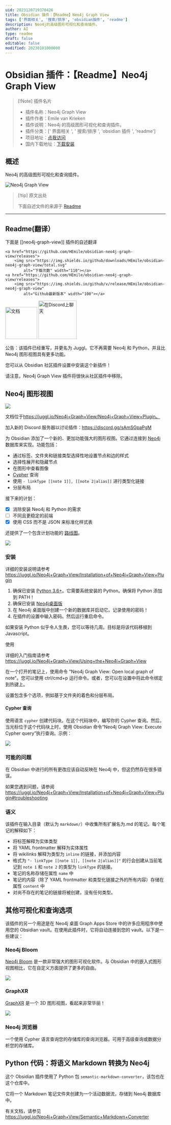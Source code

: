 ```yaml
---
uid: 2023120719370426
title: Obsidian 插件：【Readme】Neo4j Graph View
tags: ['界面相关', '搜索/排序', 'obsidian插件', 'readme']
description: Neo4j的高级图形可视化和查询插件。
author: AI
type: readme
draft: false
editable: false
modified: 20230101000000
---
```


# Obsidian 插件：【Readme】Neo4j Graph View

> [!Note] 插件名片
> - 插件名称：Neo4j Graph View
> - 插件作者：Emile van Krieken
> - 插件说明：Neo4j 的高级图形可视化和查询插件。
> - 插件分类：[' 界面相关 ', ' 搜索/排序 ', 'obsidian 插件 ', 'readme']
> - 项目地址：[点我访问](https://github.com/HEmile/obsidian-neo4j-graph-view)
> - 国内下载地址：[下载安装](https://pkmer.cn/products/plugin/pluginMarket/?neo4j-graph-view)

## 概述

Neo4j 的高级图形可视化和查询插件。

![Neo4j Graph View](https://cdn.pkmer.cn/covers/neo4j-graph-view.png!pkmer)

> [!tip] 原文出处
>
>下面自述文件的来源于 [Readme](https://ghproxy.net/https://raw.githubusercontent.com/HEmile/obsidian-neo4j-graph-view/main/README.md)
>

---

## Readme(翻译）

下面是 [[neo4j-graph-view]] 插件的自述翻译

<p align="left">

    <a href="https://github.com/HEmile/obsidian-neo4j-graph-view/releases">
        <img src="https://img.shields.io/github/downloads/HEmile/obsidian-neo4j-graph-view/total.svg"
            alt="下载次数" width="110"></a> 
    <a href="https://github.com/HEmile/obsidian-neo4j-graph-view/releases">
        <img src="https://img.shields.io/github/v/release/HEmile/obsidian-neo4j-graph-view"
            alt="Github最新版本" width="100"></a>
   <a href="https://juggl.io/Neo4j+Graph+View/Neo4j+Graph+View+Plugin">
        <img src="https://img.shields.io/badge/docs-Obsidian-blue"
            alt="文档" width="100"></a>
    <a href="https://discord.gg/sAmSGpaPgM">
        <img src="https://img.shields.io/discord/794500624163143720?logo=discord"
            alt="在Discord上聊天" width="120"></a>
</p>

公告：该插件已经重写，并更名为 Juggl。它不再需要 Neo4j 和 Python，并且比 Neo4j 图形视图具有更多功能。

您可以从 Obsidian 社区插件设置中安装这个新插件！

请注意，Neo4j Graph View 插件将很快从社区插件中移除。

## Neo4j 图形视图

![](https://cdn.pkmer.cn/covers/neo4j-graph-view_1_0.png!pkmer)

文档位于<https://juggl.io/Neo4j+Graph+View/Neo4j+Graph+View+Plugin。>

加入新的 Discord 服务器以讨论插件：<https://discord.gg/sAmSGpaPgM>

为 Obsidian 添加了一个新的、更加功能强大的图形视图。它通过连接到 [Neo4j](https://neo4j.com/) 数据库来实现。功能包括：

- 通过标签、文件夹和链接类型选择性地设置节点和边的样式
- 选择性展开和隐藏节点
- 在图形中查看图像
- [Cypher](https://neo4j.com/developer/cypher/) 查询
- 使用 `- linkType [[note 1]], [[note 2|alias]]` 进行类型化链接
- 分层布局

接下来的计划：

- [x] 消除安装 Neo4j 和 Python 的需求
- [ ] 不同且更稳定的前端
- [x] 使用 CSS 而不是 JSON 来标准化样式表

还提供了一个包含计划功能的 [路线图](https://juggl.io/Roadmap)。

![](https://cdn.pkmer.cn/covers/neo4j-graph-view_1_1.gif!pkmer)

### 安装

详细的安装说明请参考<https://juggl.io/Neo4j+Graph+View/Installation+of+Neo4j+Graph+View+Plugin>

1. 确保已安装 [Python 3.6+](https://www.python.org/downloads/)。它需要系统安装的 Python。确保将 Python 添加到 PATH！
2. 确保已安装 [Neo4j桌面版](https://neo4j.com/download/)
3. 在 Neo4j 桌面版中创建一个新的数据库并启动它。记录使用的密码！
4. 在插件的设置中输入密码。然后运行重启命令。

如果安装 Python 似乎令人生畏，您可以等待几周。目标是将该代码移植到 Javascript。

使用

详细的入门指南请参考<https://juggl.io/Neo4j+Graph+View/Using+the+Neo4j+Graph+View>

在一个打开的笔记上，使用命令 "Neo4j Graph View: Open local graph of note"。您可以使用 ctrl/cmd+p 运行命令。或者，您可以在设置中将此命令绑定到热键上。

设置包含多个选项，例如基于文件夹的着色和分层布局。

#### Cypher 查询

使用语言 `cypher` 创建代码块。在这个代码块中，编写你的 Cypher 查询。然后，当光标位于这个代码块上时，使用 Obsidian 命令“Neo4j Graph View: Execute Cypher query”执行查询。示例：

![](https://cdn.pkmer.cn/covers/neo4j-graph-view_1_2.png!pkmer)

### 可能的问题

在 Obsidian 中进行的所有更改应该自动反映在 Neo4j 中，但这仍然存在很多错误。

如果您遇到问题，请参阅 <https://juggl.io/Neo4j+Graph+View/Installation+of+Neo4j+Graph+View+Plugin#troubleshooting>

### 语义

该插件在输入目录（默认为 `markdown/`）中收集所有扩展名为.md 的笔记。每个笔记的解释如下：

- 将标签解释为实体类型
- 将 YAML frontmatter 解释为实体属性
- 将 wikilinks 解释为类型为 `inline` 的链接，并添加内容
- 格式为 `"- linkType [[note 1]], [[note 2|alias]]"` 的行会创建从当前笔记到 `note 1` 和 `note 2` 的类型为 `linkType` 的链接。
- 笔记的名称存储在属性 `name` 中
- 笔记的内容（除了 YAML frontmatter 和类型化链接之外的所有内容）存储在属性 `content` 中
- 对尚不存在的笔记的链接将被创建，没有任何类型。

## 其他可视化和查询选项

该插件的另一个用途是在 Neo4j 桌面 Graph Apps Store 中的许多应用程序中使用您的 Obsidian vault。在使用此插件时，它将自动连接到您的 vault。以下是一些建议：

### Neo4j Bloom

[Neo4j Bloom](https://neo4j.com/product/bloom/) 是一款非常强大的图形可视化软件。与 Obsidian 中的嵌入式图形视图相比，它在自定义方面提供了更多的自由。

![](https://cdn.pkmer.cn/covers/neo4j-graph-view_1_3.jpeg!pkmer)

### GraphXR

[GraphXR](https://www.kineviz.com/) 是一个 3D 图形视图，看起来非常华丽！

![](https://cdn.pkmer.cn/covers/neo4j-graph-view_1_4.gif!pkmer)

### Neo4j 浏览器

一个使用 Cypher 语言查询您的存储库的查询浏览器。可用于高级查询或数据分析您的存储库。

## Python 代码：将语义 Markdown 转换为 Neo4j

这个 Obsidian 插件使用了 Python 包 `semantic-markdown-converter`，该包也在这个仓库中。

它将一个 Markdown 笔记文件夹创建为一个活动数据流，存储到 Neo4j 数据库中。

有关文档，请参见<https://juggl.io/Neo4j+Graph+View/Semantic+Markdown+Converter>
